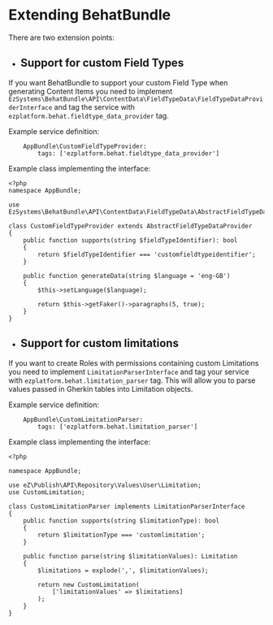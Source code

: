 # Extending BehatBundle

There are two extension points:
- ## Support for custom Field Types
If you want BehatBundle to support your custom Field Type when generating Content Items you need to implement `EzSystems\BehatBundle\API\ContentData\FieldTypeData\FieldTypeDataProviderInterface` and tag the service with `ezplatform.behat.fieldtype_data_provider` tag.

Example service definition:
```
    AppBundle\CustomFieldTypeProvider:
        tags: ['ezplatform.behat.fieldtype_data_provider']
```
Example class implementing the interface:
```
<?php
namespace AppBundle;

use EzSystems\BehatBundle\API\ContentData\FieldTypeData\AbstractFieldTypeDataProvider;

class CustomFieldTypeProvider extends AbstractFieldTypeDataProvider
{
    public function supports(string $fieldTypeIdentifier): bool
    {
        return $fieldTypeIdentifier === 'customfieldtypeidentifier';
    }

    public function generateData(string $language = 'eng-GB')
    {
        $this->setLanguage($language);

        return $this->getFaker()->paragraphs(5, true);
    }
}
```

- ## Support for custom limitations
If you want to create Roles with permissions containing custom Limitations you need to implement `LimitationParserInterface` and tag your service with `ezplatform.behat.limitation_parser` tag. This will allow you to parse values passed in Gherkin tables into Limitation objects.

Example service definition:
```
    AppBundle\CustomLimitationParser:
        tags: ['ezplatform.behat.limitation_parser']
```
Example class implementing the interface:
```
<?php

namespace AppBundle;

use eZ\Publish\API\Repository\Values\User\Limitation;
use CustomLimitation;

class CustomLimitationParser implements LimitationParserInterface
{
    public function supports(string $limitationType): bool
    {
        return $limitationType === 'customlimitation';
    }

    public function parse(string $limitationValues): Limitation
    {
        $limitations = explode(',', $limitationValues);

        return new CustomLimitation(
            ['limitationValues' => $limitations]
        );
    }
}
```